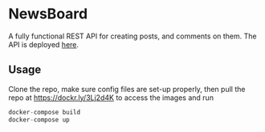 # NewsBoard

A fully functional REST API for creating posts, and comments on them. The API is deployed [here](https://news1board.herokuapp.com/). 

## Usage

Clone the repo, make sure config files are set-up properly, then pull the repo at https://dockr.ly/3Lj2d4K to access the images and run
```python
docker-compose build
docker-compose up
```
